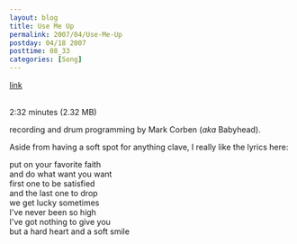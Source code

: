 ```yaml
---
layout: blog
title: Use Me Up
permalink: 2007/04/Use-Me-Up
postday: 04/18 2007
posttime: 08_33
categories: [Song]
---
```


<a href="http://kristeraxel.com/media/vault/UseMeUp_2006.mp3">link</a>

<br />2:32 minutes (2.32 MB)<p>recording and drum programming by Mark Corben (<i>aka</i> Babyhead).</p>
<p>Aside from having a soft spot for anything clave, I really like the lyrics here:</p>
<p>put on your favorite faith<br />
and do what want you want<br />
first one to be satisfied<br />
and the last one to drop<br />
we get lucky sometimes<br />
I&#039;ve never been so high<br />
I&#039;ve got nothing to give you<br />
but a hard heart and a soft smile</p>
